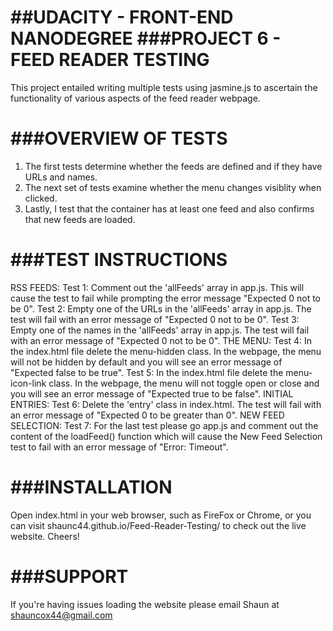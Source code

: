 ##UDACITY - FRONT-END NANODEGREE
###PROJECT 6 - FEED READER TESTING
=================================================================
This project entailed writing multiple tests using jasmine.js to
ascertain the functionality of various aspects of the feed reader
webpage.


###OVERVIEW OF TESTS
=================================================================
1)	The first tests determine whether the feeds are defined and
	if they have URLs and names.
2)	The next set of tests examine whether the menu changes
	visiblity when clicked.
3)	Lastly, I test that the container has at least one feed and
	also confirms that new feeds are loaded.


###TEST INSTRUCTIONS
=================================================================
RSS FEEDS:
	Test 1:	Comment out the 'allFeeds' array in app.js. This will
			cause the test to fail while prompting the error 
			message "Expected 0 not to be 0".
	Test 2:	Empty one of the URLs in the 'allFeeds' array in
			app.js. The test will fail with an error message of
			"Expected 0 not to be 0".
	Test 3:	Empty one of the names in the 'allFeeds' array in
			app.js. The test will fail with an error message of
			"Expected 0 not to be 0".
THE MENU:
	Test 4:	In the index.html file delete the menu-hidden class.
			In the webpage, the menu will not be hidden by
			default and you will see an error message of
			"Expected false to be true".
	Test 5:	In the index.html file delete the menu-icon-link
			class. In the webpage, the menu will not toggle
			open or close and you will see an error message of
			"Expected true to be false".
INITIAL ENTRIES:
	Test 6:	Delete the 'entry' class in index.html. The test
			will fail with an error message of "Expected 0 to
			be greater than 0".
NEW FEED SELECTION:
	Test 7:	For the last test please go app.js and comment out
			the content of the loadFeed() function which will
			cause the New Feed Selection test to fail with an
			error message of "Error: Timeout".


###INSTALLATION
=================================================================
Open index.html in your web browser, such as FireFox or Chrome, 
or you can visit shaunc44.github.io/Feed-Reader-Testing/ to check 
out the live website. Cheers!


###SUPPORT
=================================================================
If you're having issues loading the website please email Shaun
at shauncox44@gmail.com
